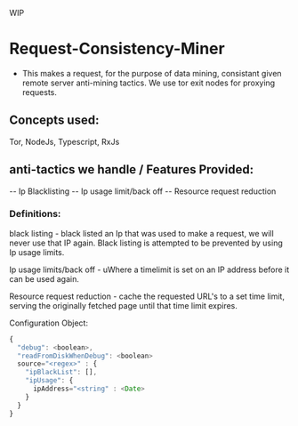WIP

# Request-Consistency-Miner
- This makes a request, for the purpose of data mining, consistant given remote server anti-mining tactics. We use tor exit nodes for proxying requests.

## Concepts used:
Tor, NodeJs, Typescript, RxJs

## anti-tactics we handle / Features Provided:
-- Ip Blacklisting
-- Ip usage limit/back off
-- Resource request reduction

### Definitions:
black listing - black listed an Ip that was used to make a request, we will never use that IP again.
Black listing is attempted to be prevented by using Ip usage limits. 

Ip usage limits/back off - uWhere a timelimit is set on an IP address before it can be used again.

Resource request reduction - cache the requested URL's to a set time limit, serving the originally fetched page until that time limit expires.                          

Configuration Object:

```javascript
{
  "debug": <boolean>,
  "readFromDiskWhenDebug": <boolean>
  source="<regex>" : {
    "ipBlackList": [],
    "ipUsage": {
      ipAddress="<string" : <Date>
    }
  }
}
```
